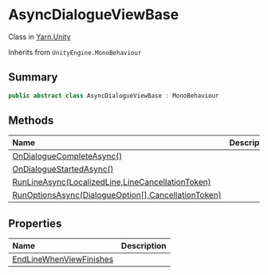 # AsyncDialogueViewBase

Class in [Yarn.Unity](/docs/api/csharp/yarn.unity.md)

Inherits from `UnityEngine.MonoBehaviour`

## Summary



```csharp
public abstract class AsyncDialogueViewBase : MonoBehaviour
```

## Methods

|Name|Description|
|:---|:---|
|[OnDialogueCompleteAsync()](/docs/api/csharp/yarn.unity.asyncdialogueviewbase.ondialoguecompleteasync.md)||
|[OnDialogueStartedAsync()](/docs/api/csharp/yarn.unity.asyncdialogueviewbase.ondialoguestartedasync.md)||
|[RunLineAsync(LocalizedLine,LineCancellationToken)](/docs/api/csharp/yarn.unity.asyncdialogueviewbase.runlineasync.md)||
|[RunOptionsAsync(DialogueOption[],CancellationToken)](/docs/api/csharp/yarn.unity.asyncdialogueviewbase.runoptionsasync.md)||

## Properties

|Name|Description|
|:---|:---|
|[EndLineWhenViewFinishes](/docs/api/csharp/yarn.unity.asyncdialogueviewbase.endlinewhenviewfinishes.md)||

